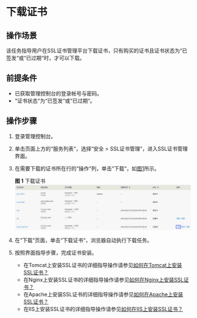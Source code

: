 # 下载证书<a name="ZH-CN_TOPIC_0110866214"></a>

## 操作场景<a name="section24085427155358"></a>

该任务指导用户在SSL证书管理平台下载证书，只有购买的证书且证书状态为“已签发“或“已过期“时，才可以下载。

## 前提条件<a name="section556861155951"></a>

-   已获取管理控制台的登录帐号与密码。
-   “证书状态“为“已签发“或“已过期“。

## 操作步骤<a name="section408105191602"></a>

1.  登录管理控制台。
2.  单击页面上方的“服务列表“，选择“安全  \>  SSL证书管理“，进入SSL证书管理界面。
3.  在需要下载的证书所在行的“操作“列，单击“下载“，如[图1](#fig121926536132)所示。

    **图 1**  下载证书<a name="fig121926536132"></a>  
    ![](figures/下载证书.png "下载证书")

4.  在“下载“页面，单击“下载证书“，浏览器自动执行下载任务。
5.  按照界面指导步骤，完成证书安装。
    -   在Tomcat上安装SSL证书的详细指导操作请参见[如何在Tomcat上安装SSL证书？](https://support.huaweicloud.com/scm_faq/scm_01_0022.html)
    -   在Nginx上安装SSL证书的详细指导操作请参见[如何在Nginx上安装SSL证书？](https://support.huaweicloud.com/scm_faq/scm_01_0023.html)
    -   在Apache上安装SSL证书的详细指导操作请参见[如何在Apache上安装SSL证书？](https://support.huaweicloud.com/scm_faq/scm_01_0024.html)
    -   在IIS上安装SSL证书的详细指导操作请参见[如何在IIS上安装SSL证书？](https://support.huaweicloud.com/scm_faq/scm_01_0025.html)


